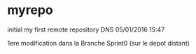 # myrepo
initial my first remote repository
DNS 05/01/2016 15:47

1ere modification dans la Branche Sprint0 (sur le depot distant) 
